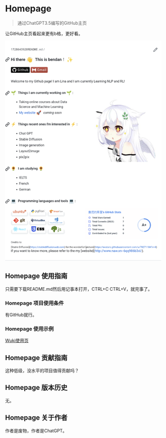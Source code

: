 # Homepage

> 通过ChatGPT3.5编写的GitHub主页

让GitHub主页看起来更有b格，更好看。

![](https://github.com/1728643928/Homepage/blob/main/image/Homepage.png)

## Homepage 使用指南

只需要下载README.md然后用记事本打开，CTRL+C CTRL+V，就完事了。

### Homepage 项目使用条件

有GitHub就行。

### Homepage 使用示例

[Wuki使用页](https://github.com/1728643928/Homepage/wiki/Homepage-%E4%BD%BF%E7%94%A8%E7%A4%BA%E4%BE%8B)

## Homepage 贡献指南

这种低级，没水平的项目值得贡献吗？

## Homepage 版本历史

无。

## Homepage 关于作者

作者是废物，作者是ChatGPT。
